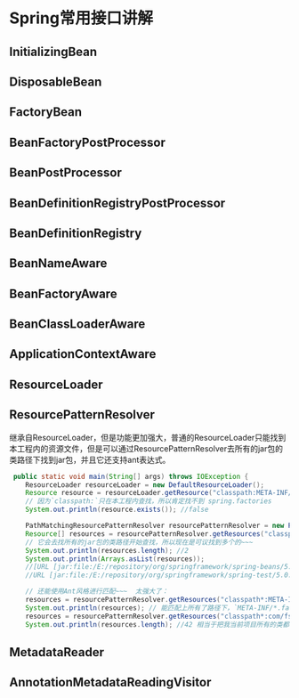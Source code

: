 # Spring常用接口讲解

## InitializingBean



## DisposableBean



## FactoryBean



## BeanFactoryPostProcessor



## BeanPostProcessor



## BeanDefinitionRegistryPostProcessor



## BeanDefinitionRegistry



## BeanNameAware



## BeanFactoryAware



## BeanClassLoaderAware



## ApplicationContextAware





## ResourceLoader



## ResourcePatternResolver

继承自ResourceLoader，但是功能更加强大，普通的ResourceLoader只能找到本工程内的资源文件，但是可以通过ResourcePatternResolver去所有的jar包的类路径下找到jar包，并且它还支持ant表达式。

```java
 public static void main(String[] args) throws IOException {
    ResourceLoader resourceLoader = new DefaultResourceLoader();
    Resource resource = resourceLoader.getResource("classpath:META-INF/spring.factories");
    // 因为`classpath:`只在本工程内查找，所以肯定找不到 spring.factories
    System.out.println(resource.exists()); //false
```


```java
    PathMatchingResourcePatternResolver resourcePatternResolver = new PathMatchingResourcePatternResolver();
    Resource[] resources = resourcePatternResolver.getResources("classpath*:META-INF/spring.factories");
    // 它会去找所有的jar包的类路径开始查找，所以现在是可议找到多个的~~~
    System.out.println(resources.length); //2
    System.out.println(Arrays.asList(resources));
    //[URL [jar:file:/E:/repository/org/springframework/spring-beans/5.0.6.RELEASE/spring-beans-5.0.6.RELEASE.jar!/META-INF/spring.factories],
    //URL [jar:file:/E:/repository/org/springframework/spring-test/5.0.6.RELEASE/spring-test-5.0.6.RELEASE.jar!/META-INF/spring.factories]]

    // 还能使用Ant风格进行匹配~~~  太强大了：
    resources = resourcePatternResolver.getResources("classpath*:META-INF/*.factories");
    System.out.println(resources); // 能匹配上所有了路径下，`META-INF/*.factories`匹配上的所有文件
    resources = resourcePatternResolver.getResources("classpath*:com/fsx/**/*.class");
    System.out.println(resources.length); //42 相当于把我当前项目所有的类都拿出来了
```



## MetadataReader



## AnnotationMetadataReadingVisitor

